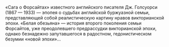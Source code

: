<!--2015-12-07 20:35:21-->
«Сага о Форсайтах» известного английского писателя Дж. Голсуорси (1867 — 1933) — эпопея о судьбах английской буржуазной семьи, представляющей собой реалистическую картину нравов викторианской эпохи. «Белая обезьяна» — история второго поколения семьи Форсайтов, уже преодолевшего предрассудки викторианской эпохи, однако безнадежно запутавшегося в радостном, гедонистическом безумии «новой эпохи»...